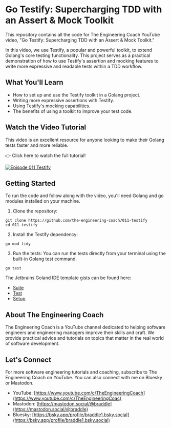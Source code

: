 # Go Testify: Supercharging TDD with an Assert & Mock Toolkit

This repository contains all the code for The Engineering Coach YouTube video, "Go Testify: Supercharging TDD with an Assert & Mock Toolkit."

In this video, we use Testify, a popular and powerful toolkit, to extend Golang's core testing functionality. This project serves as a practical demonstration of how to use Testify's assertion and mocking features to write more expressive and readable tests within a TDD workflow.

## What You'll Learn

  - How to set up and use the Testify toolkit in a Golang project.
  - Writing more expressive assertions with Testify.
  - Using Testify's mocking capabilities.
  - The benefits of using a toolkit to improve your test code.

## Watch the Video Tutorial

This video is an excellent resource for anyone looking to make their Golang tests faster and more reliable.

👉 Click here to watch the full tutorial!

[![Episode 011 Testify](https://img.youtube.com/vi/iyUjroT9CXQ/0.jpg)](https://www.youtube.com/watch?v=iyUjroT9CXQ)

## Getting Started
To run the code and follow along with the video, you'll need Golang and go modules installed on your machine.

1. Clone the repository:

```shell
git clone https://github.com/the-engineering-coach/011-testify
cd 011-testify
```

2. Install the Testify dependency:

```shell
go mod tidy
```

3. Run the tests:
You can run the tests directly from your terminal using the built-in Golang test command.

```shell
go test
```

The Jetbrains Goland IDE template gists can be found here:
  - [Suite](https://gist.github.com/braddle/a89dc0dc380a3560f4c51bab5def7064)
  - [Test](https://gist.github.com/braddle/f728d8e7034e81abf6a916a71cd9b23f)
  - [Setup](https://gist.github.com/braddle/7d463eacb563caa788f152886a62ddde)

## About The Engineering Coach
The Engineering Coach is a YouTube channel dedicated to helping software engineers and engineering managers improve their skills and craft. We provide practical advice and tutorials on topics that matter in the real world of software development.

## Let's Connect
For more software engineering tutorials and coaching, subscribe to The Engineering Coach on YouTube. You can also connect with me on Bluesky or Mastodon.

  - YouTube: [https://www.youtube.com/c/TheEngineeringCoach](https://www.youtube.com/c/TheEngineeringCoac)
  - Mastodon: [https://mastodon.social/@braddle](https://mastodon.social/@braddle)
  - Bluesky: [https://bsky.app/profile/braddle1.bsky.social](https://bsky.app/profile/braddle1.bsky.social)
